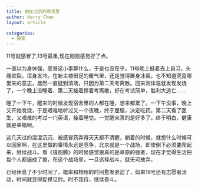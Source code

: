 ```yaml
---
title: 倒在北京的寒流里
author: Harry Chen
layout: article

categories:
  - 随笔
---
```


  11号就感冒了,13号最重,现在刚刚感觉好了点。

  一直以为身体强，感冒这小事算什么，于是也没在乎。11号晚上挺着去上自习，头痛欲裂，浑身发冷。在新主楼很足的暖气里，还是觉得置身冰窖。也不知道究竟哪里来的意志，居然一直挺到清场，只因为第二天考离散。回来测体温就发现发烧了，一个晚上没睡着，第二天接着撑着考离散，好在考试简单，胜利大逃亡……

  睡了一下午，醒来的时候发现宿舍里的人都在睡，想来都累了。一下午没事，晚上又开始发烧，于是艰难地听过又一个夜晚，终于屈服，决定吃药。第二天看了医生，又艰难的考过一门英语，接着睡觉。一觉醒来真的是好多了。终于明白，健康就是幸福啊。

  这几天过的混混沉沉，被感冒药弄得天天都不清醒，躺着的时候，就想什么时候可以回家啊，在这里做的事情永远是竞争，北京就是一个战场，即使倒下必须要爬起来，继续战斗。看《狼图腾》的时候感觉狼真的是草原的强者，现在才觉得生活把每个人都逼成了狼，在这个战场里，一旦选择战斗，就无可放弃。

  已经休息了不少时间了，概率和物理的时间愈发紧迫了，如果19号还有志愿者活动，时间就显得捉襟见肘。时不我待，继续奋斗。
